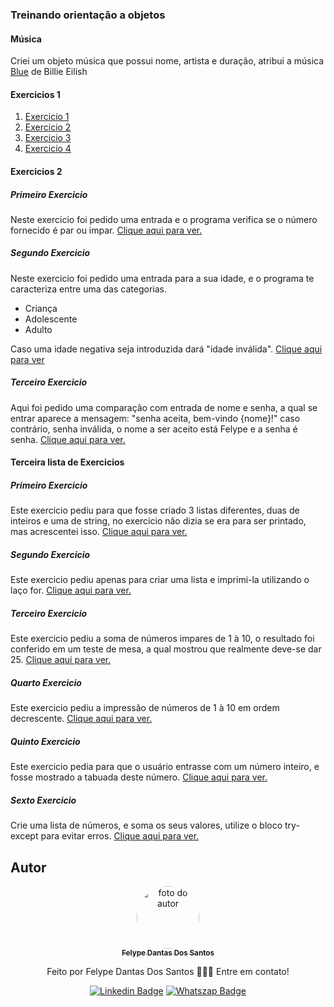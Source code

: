 ### Treinando orientação a objetos

#### Música

<p>Criei um objeto música que possui nome, artista e duração, atribui a música <a href="POO_Python/POO_Python-main/Musica.py">Blue</a> de Billie Eilish</p>

#### Exercicios 1

<ol>
  <li><a href="ExerciciosAlura/ExerciciosAlura-main/Exercicio1.py">Exercicio 1</a></li>
  <li><a href="ExerciciosAlura/ExerciciosAlura-main/Exercicio2.py">Exercicio 2</a></li>
  <li><a href="ExerciciosAlura/ExerciciosAlura-main/Exercicio3.py">Exercicio 3</a></li>
  <li><a href="ExerciciosAlura/ExerciciosAlura-main/Exercicio4.py">Exercicio 4</a></li>
</ol>

#### Exercicios 2

##### Primeiro Exercicio
<p>Neste exercicio foi pedido uma entrada e o programa verifica se o número fornecido é par ou impar. <a href="ExerciciosPython2/ExerciciosPython2-main/exercicio1.py">Clique aqui para ver.</a></p>

##### Segundo Exercicio
<p>Neste exercicio foi pedido uma entrada para a sua idade, e o programa te caracteriza entre uma das categorias.</p>
<ul>
  <li>Criança</li>
  <li>Adolescente</li>
  <li>Adulto</li>
</ul>
<p>Caso uma idade negativa seja introduzida dará "idade inválida". <a href="ExerciciosPython2/ExerciciosPython2-main/Exercicio2.py">Clique aqui para ver</a></p>

##### Terceiro Exercicio
<p>Aqui foi pedido uma comparação com entrada de nome e senha, a qual se entrar aparece a mensagem: "senha aceita, bem-vindo {nome}!" caso contrário, senha inválida, o nome a ser aceito está Felype e a senha é senha. <a href="ExerciciosPython2/ExerciciosPython2-main/Exercicio3.py">Clique aqui para ver.</a></p>

#### Terceira lista de Exercicios

##### Primeiro Exercicio
<p>Este exercicio pediu para que fosse criado 3 listas diferentes, duas de inteiros e uma de string, no exercicio não dizia se era para ser printado, mas acrescentei isso. <a href="ExerciciosPython3/ExerciciosPython3-main/Exercicio1.py">Clique aqui para ver.</a></p>

##### Segundo Exercicio
<p>Este exercicio pediu apenas para criar uma lista e imprimi-la utilizando o laço for. <a href="ExerciciosPython3/ExerciciosPython3-main/Exercicio2.py">Clique aqui para ver.</a></p>

##### Terceiro Exercicio
<p>Este exercicio pediu a soma de números impares de 1 à 10, o resultado foi conferido em um teste de mesa, a qual mostrou que realmente deve-se dar 25. <a href="ExerciciosPython3/ExerciciosPython3-main/Exercicio3.py">Clique aqui para ver.</a></p>

##### Quarto Exercicio
<p>Este exercicio pediu a impressão de números de 1 à 10 em ordem decrescente. <a href="ExerciciosPython3/ExerciciosPython3-main/Exercicio4.py">Clique aqui para ver.</a></p>

##### Quinto Exercicio
<p>Este exercicio pedia para que o usuário entrasse com um número inteiro, e fosse mostrado a tabuada deste número. <a href="ExerciciosPython3/ExerciciosPython3-main/Exercicio5.py">Clique aqui para ver.</a></p>

##### Sexto Exercicio
<p>Crie uma lista de números, e soma os seus valores, utilize o bloco try-except para evitar erros. <a href="ExerciciosPython3/ExerciciosPython3-main/Exercicio6.py">Clique aqui para ver.</a></p>

## Autor
<div align="center">
<a href="https://www.linkedin.com/in/felype-dantas-dos-santos-94497b193?utm_source=share&utm_campaign=share_via&utm_content=profile&utm_medium=android_app">
<img style="border-radius: 50%;" src="https://github.com/FelypeDantas.png" width="100px;" alt="foto do autor"/>
 <br/>
 <sub><b>Felype Dantas Dos Santos</b></sub></a> <a href="https://www.linkedin.com/in/felype-dantas-dos-santos-94497b193?utm_source=share&utm_campaign=share_via&utm_content=profile&utm_medium=android_app" title="Linkedin"> </a>


Feito por Felype Dantas Dos Santos 👨🏻‍💻 Entre em contato!

[![Linkedin Badge](https://img.shields.io/badge/Felype-0A66C2.svg?style=for-the-badge&logo=LinkedIn&logoColor=white)](https://www.linkedin.com/in/felype-dantas-dos-santos-94497b193?utm_source=share&utm_campaign=share_via&utm_content=profile&utm_medium=android_app)
[![Whatszap Badge](https://img.shields.io/badge/Felype-25D366.svg?style=for-the-badge&logo=WhatsApp&logoColor=white)](https://wa.me/qr/EOCNNKM4XUHDM1)

</div>
